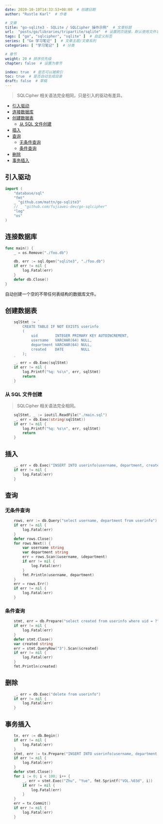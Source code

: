 ```yaml
---
date: 2020-10-10T14:33:53+08:00  # 创建日期
author: "Rustle Karl"  # 作者

# 文章
title: "go-sqlite3 - SQLite / SQLCipher 操作示例"  # 文章标题
url:  "posts/go/libraries/tripartite/sqlite"  # 设置网页链接，默认使用文件名
tags: [ "go", "sqlcipher", "sqlite" ]  # 自定义标签
series: [ "Go 学习笔记" ]  # 文章主题/文章系列
categories: [ "学习笔记" ]  # 分类

# 章节
weight: 20 # 排序优先级
chapter: false  # 设置为章节

index: true  # 是否可以被索引
toc: true  # 是否自动生成目录
draft: false  # 草稿
---
```


> SQLCipher 相关语法完全相同，只是引入的驱动有差异。

- [引入驱动](#引入驱动)
- [连接数据库](#连接数据库)
- [创建数据表](#创建数据表)
	- [从 SQL 文件创建](#从-sql-文件创建)
- [插入](#插入)
- [查询](#查询)
	- [无条件查询](#无条件查询)
	- [条件查询](#条件查询)
- [删除](#删除)
- [事务插入](#事务插入)

## 引入驱动

```go
import (
	"database/sql"
	"fmt"
	_ "github.com/mattn/go-sqlite3"
	// _ "github.com/fujiawei-dev/go-sqlcipher"
	"log"
	"os"
)
```

## 连接数据库

```go
func main() {
	_ = os.Remove("./foo.db")

	db, err := sql.Open("sqlite3", "./foo.db")
	if err != nil {
		log.Fatal(err)
	}
	defer db.Close()
}
```

自动创建一个空的不带任何表结构的数据库文件。

## 创建数据表

```go
	sqlStmt := `
		CREATE TABLE IF NOT EXISTS userinfo
		(
			uid        INTEGER PRIMARY KEY AUTOINCREMENT,
			username   VARCHAR(64) NULL,
			department VARCHAR(64) NULL,
			created    DATE        NULL
		);
	`
	_, err = db.Exec(sqlStmt)
	if err != nil {
		log.Printf("%q: %s\n", err, sqlStmt)
		return
	}
```

### 从 SQL 文件创建

> SQLCipher 相关语法完全相同。

```go
	sqlStmt, _ := ioutil.ReadFile("./main.sql")
	_, err = db.Exec(string(sqlStmt))
	if err != nil {
		log.Printf("%q: %s\n", err, sqlStmt)
		return
	}
```

## 插入

```go
	_, err = db.Exec("INSERT INTO userinfo(username, department, created) values('foo', 'bar', 'baz'), ('foo2', 'bar2', 'baz2')")
	if err != nil {
		log.Fatal(err)
	}
```

## 查询

### 无条件查询

```go
	rows, err := db.Query("select username, department from userinfo")
	if err != nil {
		log.Fatal(err)
	}
	defer rows.Close()
	for rows.Next() {
		var username string
		var department string
		err = rows.Scan(&username, &department)
		if err != nil {
			log.Fatal(err)
		}
		fmt.Println(username, department)
	}
	err = rows.Err()
	if err != nil {
		log.Fatal(err)
	}
```

### 条件查询

```go
	stmt, err = db.Prepare("select created from userinfo where uid = ?")
	if err != nil {
		log.Fatal(err)
	}
	defer stmt.Close()
	var created string
	err = stmt.QueryRow("3").Scan(&created)
	if err != nil {
		log.Fatal(err)
	}
	fmt.Println(created)
```

## 删除

```go
	_, err = db.Exec("delete from userinfo")
	if err != nil {
		log.Fatal(err)
	}
```

## 事务插入

```go
	tx, err := db.Begin()
	if err != nil {
		log.Fatal(err)
	}
	stmt, err := tx.Prepare("INSERT INTO userinfo(username, department, created) values(?,?,?)")
	if err != nil {
		log.Fatal(err)
	}
	defer stmt.Close()
	for i := 0; i < 100; i++ {
		_, err = stmt.Exec("Zhu", "Yue", fmt.Sprintf("VOL.%03d", i))
		if err != nil {
			log.Fatal(err)
		}
	}
	err = tx.Commit()
	if err != nil {
		log.Fatal(err)
	}
```
